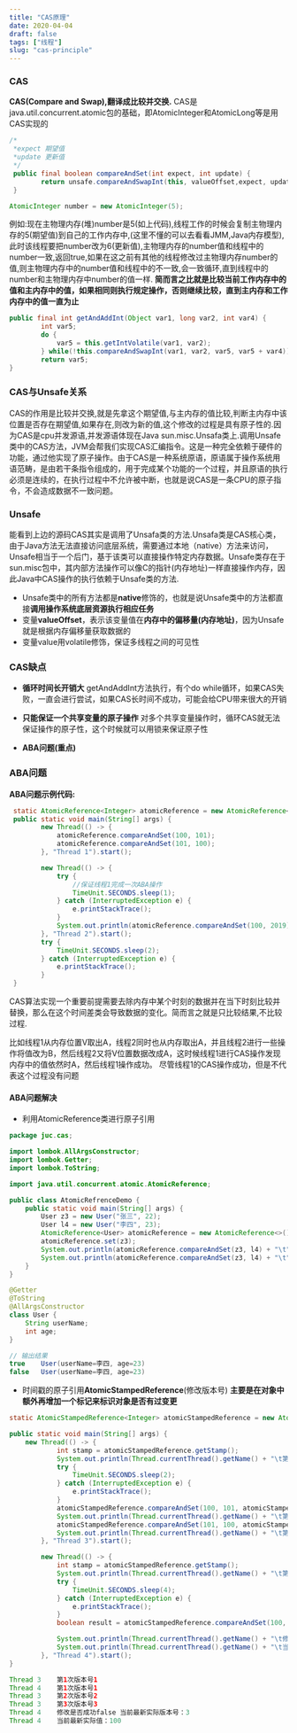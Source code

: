 ```yaml
---
title: "CAS原理"
date: 2020-04-04
draft: false
tags: ["线程"]
slug: "cas-principle"
---
```


### CAS
**CAS(Compare and Swap),翻译成比较并交换.**
CAS是java.util.concurrent.atomic包的基础，即AtomicInteger和AtomicLong等是用CAS实现的
```java
/* 
 *expect 期望值
 *update 更新值
 */
 public final boolean compareAndSet(int expect, int update) {
        return unsafe.compareAndSwapInt(this, valueOffset,expect, update);
 }
```
```java
AtomicInteger number = new AtomicInteger(5);
````
例如:现在主物理内存(堆)number是5(如上代码),线程工作的时候会复制主物理内存的5(期望值)到自己的工作内存中,(这里不懂的可以去看看JMM,Java内存模型),此时该线程要把number改为6(更新值),主物理内存的number值和线程中的number一致,返回true,如果在这之前有其他的线程修改过主物理内存number的值,则主物理内存中的number值和线程中的不一致,会一致循环,直到线程中的number和主物理内存中number的值一样.
**简而言之比就是比较当前工作内存中的值和主内存中的值，如果相同则执行规定操作，否则继续比较，直到主内存和工作内存中的值一直为止**

````java
public final int getAndAddInt(Object var1, long var2, int var4) {
        int var5;
        do {
            var5 = this.getIntVolatile(var1, var2);
        } while(!this.compareAndSwapInt(var1, var2, var5, var5 + var4));
        return var5;
}
````
### CAS与Unsafe关系
CAS的作用是比较并交换,就是先拿这个期望值,与主内存的值比较,判断主内存中该位置是否存在期望值,如果存在,则改为新的值,这个修改的过程是具有原子性的.因为CAS是cpu并发源语,并发源语体现在Java sun.misc.Unsafa类上.调用Unsafe类中的CAS方法，JVM会帮我们实现CAS汇编指令。这是一种完全依赖于硬件的功能，通过他实现了原子操作。由于CAS是一种系统原语，原语属于操作系统用语范畴，是由若干条指令组成的，用于完成某个功能的一个过程，并且原语的执行必须是连续的，在执行过程中不允许被中断，也就是说CAS是一条CPU的原子指令，不会造成数据不一致问题。

### Unsafe
能看到上边的源码CAS其实是调用了Unsafa类的方法.Unsafa类是CAS核心类，由于Java方法无法直接访问底层系统，需要通过本地（native）方法来访问，Unsafe相当于一个后门，基于该类可以直接操作特定内存数据。Unsafe类存在于sun.misc包中，其内部方法操作可以像C的指针(内存地址)一样直接操作内存，因此Java中CAS操作的执行依赖于Unsafe类的方法.
 - Unsafe类中的所有方法都是**native**修饰的，也就是说Unsafe类中的方法都直接**调用操作系统底层资源执行相应任务**
- 变量**valueOffset**，表示该变量值在**内存中的偏移量(内存地址)**，因为Unsafe就是根据内存偏移量获取数据的
- 变量value用volatile修饰，保证多线程之间的可见性              

### CAS缺点
- **循环时间长开销大**
getAndAddInt方法执行，有个do while循环，如果CAS失败，一直会进行尝试，如果CAS长时间不成功，可能会给CPU带来很大的开销

- **只能保证一个共享变量的原子操作**
对多个共享变量操作时，循环CAS就无法保证操作的原子性，这个时候就可以用锁来保证原子性

- **ABA问题(重点)**

### ABA问题
**ABA问题示例代码:**
````java
 static AtomicReference<Integer> atomicReference = new AtomicReference<>(100);
 public static void main(String[] args) {
        new Thread(() -> {
            atomicReference.compareAndSet(100, 101);
            atomicReference.compareAndSet(101, 100);
        }, "Thread 1").start();

        new Thread(() -> {
            try {
                //保证线程1完成一次ABA操作
                TimeUnit.SECONDS.sleep(1);
            } catch (InterruptedException e) {
                e.printStackTrace();
            }
            System.out.println(atomicReference.compareAndSet(100, 2019) + "\t" + atomicReference.get());
        }, "Thread 2").start();
        try {
            TimeUnit.SECONDS.sleep(2);
        } catch (InterruptedException e) {
            e.printStackTrace();
        }
 }
````
CAS算法实现一个重要前提需要去除内存中某个时刻的数据并在当下时刻比较并替换，那么在这个时间差类会导致数据的变化。简而言之就是只比较结果,不比较过程.

比如线程1从内存位置V取出A，线程2同时也从内存取出A，并且线程2进行一些操作将值改为B，然后线程2又将V位置数据改成A，这时候线程1进行CAS操作发现内存中的值依然时A，然后线程1操作成功。
尽管线程1的CAS操作成功，但是不代表这个过程没有问题

#### ABA问题解决
- 利用AtomicReference类进行原子引用
````java
package juc.cas;

import lombok.AllArgsConstructor;
import lombok.Getter;
import lombok.ToString;

import java.util.concurrent.atomic.AtomicReference;

public class AtomicRefrenceDemo {
    public static void main(String[] args) {
        User z3 = new User("张三", 22);
        User l4 = new User("李四", 23);
        AtomicReference<User> atomicReference = new AtomicReference<>();
        atomicReference.set(z3);
        System.out.println(atomicReference.compareAndSet(z3, l4) + "\t" + atomicReference.get().toString());
        System.out.println(atomicReference.compareAndSet(z3, l4) + "\t" + atomicReference.get().toString());
    }
}

@Getter
@ToString
@AllArgsConstructor
class User {
    String userName;
    int age;
}
````
````java
// 输出结果
true	User(userName=李四, age=23)
false	User(userName=李四, age=23)
````
- 时间戳的原子引用**AtomicStampedReference**(修改版本号)
**主要是在对象中额外再增加一个标记来标识对象是否有过变更**

````java
static AtomicStampedReference<Integer> atomicStampedReference = new AtomicStampedReference<>(100, 1);

public static void main(String[] args) {
 	new Thread(() -> {
            int stamp = atomicStampedReference.getStamp();
            System.out.println(Thread.currentThread().getName() + "\t第1次版本号" + stamp);
            try {
                TimeUnit.SECONDS.sleep(2);
            } catch (InterruptedException e) {
                e.printStackTrace();
            }
            atomicStampedReference.compareAndSet(100, 101, atomicStampedReference.getStamp(), atomicStampedReference.getStamp() + 1);
            System.out.println(Thread.currentThread().getName() + "\t第2次版本号" + atomicStampedReference.getStamp());
            atomicStampedReference.compareAndSet(101, 100, atomicStampedReference.getStamp(), atomicStampedReference.getStamp() + 1);
            System.out.println(Thread.currentThread().getName() + "\t第3次版本号" + atomicStampedReference.getStamp());
        }, "Thread 3").start();

        new Thread(() -> {
            int stamp = atomicStampedReference.getStamp();
            System.out.println(Thread.currentThread().getName() + "\t第1次版本号" + stamp);
            try {
                TimeUnit.SECONDS.sleep(4);
            } catch (InterruptedException e) {
                e.printStackTrace();
            }
            boolean result = atomicStampedReference.compareAndSet(100, 2019, stamp, stamp + 1);

            System.out.println(Thread.currentThread().getName() + "\t修改是否成功" + result + "\t当前最新实际版本号：" + atomicStampedReference.getStamp());
            System.out.println(Thread.currentThread().getName() + "\t当前最新实际值：" + atomicStampedReference.getReference());
        }, "Thread 4").start();
}
````
````java
Thread 3	第1次版本号1
Thread 4	第1次版本号1
Thread 3	第2次版本号2
Thread 3	第3次版本号3
Thread 4	修改是否成功false	当前最新实际版本号：3
Thread 4	当前最新实际值：100
````